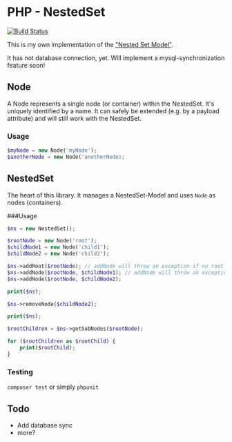 # PHP - NestedSet

[![Build Status](https://travis-ci.com/marco-kretz/php-nested-set.svg?branch=master)](https://travis-ci.com/marco-kretz/php-nested-set)

This is my own implementation of the ["Nested Set Model"](https://en.wikipedia.org/wiki/Nested_set_model).

It has not database connection, yet. Will implement a mysql-synchronization feature soon!

## Node

A Node represents a single node (or container) within the NestedSet. It's uniquely identified by a name.
It can safely be extended (e.g. by a payload attribute) and will still work with the NestedSet.

### Usage

```php
$myNode = new Node('myNode');
$anotherNode = new Node('anotherNode);
```

## NestedSet

The heart of this library. It manages a NestedSet-Model and uses `Node` as nodes (containers).

###Usage

```PHP
$ns = new NestedSet();

$rootNode = new Node('root');
$childNode1 = new Node('child1');
$childNode2 = new Node('child2');

$ns->addRoot($rootNode); // addNode will throw an exception if no root is defined!
$ns->addNode($rootNode, $childNode1); // addNode will throw an exception if the given parent was not added
$ns->addNode($rootNode, $childNode2);

print($ns);

$ns->removeNode($childNode2);

print($ns);

$rootChildren = $ns->getSubNodes($rootNode);

for ($rootChildren as $rootChild) {
    print($rootChild);
}
```

### Testing

`composer test` or simply `phpunit`

## Todo

- Add database sync
- more?
